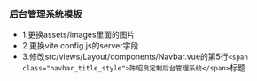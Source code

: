 ### 后台管理系统模板


* 1.更换assets/images里面的图片
* 2.更换vite.config.js的server字段
* 3.修改src/views/Layout/components/Navbar.vue的第5行`<span class="navbar_title_style">陈昭良定制后台管理系统</span>`标题
